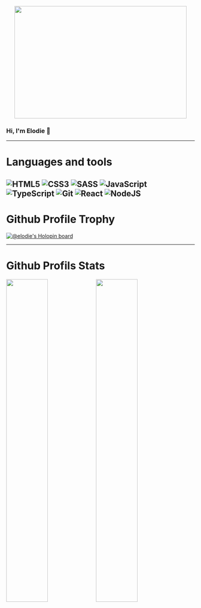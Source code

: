 
<p align="center">
  <img width="460" height="300" src="https://media.giphy.com/media/L1R1tvI9svkIWwpVYr/giphy.gif">
</p>

### Hi, I'm Elodie 👋
--------------------
# Languages and tools
![HTML5](https://img.shields.io/badge/html5-%23E34F26.svg?style=for-the-badge&logo=html5&logoColor=white)
![CSS3](https://img.shields.io/badge/css3-%231572B6.svg?style=for-the-badge&logo=css3&logoColor=white)
![SASS](https://img.shields.io/badge/SASS-hotpink.svg?style=for-the-badge&logo=SASS&logoColor=white)
![JavaScript](https://img.shields.io/badge/javascript-%23323330.svg?style=for-the-badge&logo=javascript&logoColor=%23F7DF1E)
![TypeScript](https://img.shields.io/badge/typescript-%23007ACC.svg?style=for-the-badge&logo=typescript&logoColor=white)
![Git](https://img.shields.io/badge/git-%23F05033.svg?style=for-the-badge&logo=git&logoColor=white)
![React](https://img.shields.io/badge/react-%2320232a.svg?style=for-the-badge&logo=react&logoColor=%2361DAFB)
![NodeJS](https://img.shields.io/badge/node.js-6DA55F?style=for-the-badge&logo=node.js&logoColor=white)
--------------------
# Github Profile Trophy
[![@elodie's Holopin board](https://holopin.me/elodie)](https://holopin.io/@elodie)


-------------------------
# Github Profils Stats
<img align="left" width="47%" src="https://github-readme-stats.vercel.app/api?username=hellowdy&show_icons=true&theme=radical" />
<img align="left" width="47%" src="https://github-readme-stats.vercel.app/api/top-langs/?username=hellowdy&layout=compact" />
